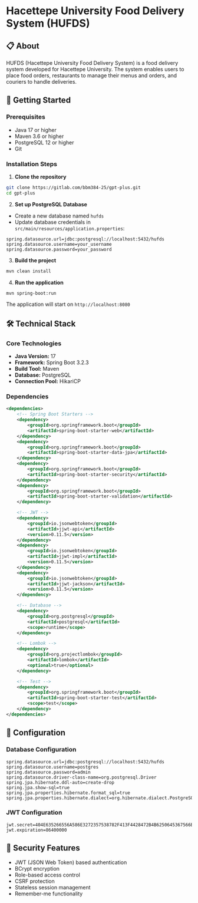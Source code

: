 # Hacettepe University Food Delivery System (HUFDS)

## 📋 About
HUFDS (Hacettepe University Food Delivery System) is a food delivery system developed for Hacettepe University. The system enables users to place food orders, restaurants to manage their menus and orders, and couriers to handle deliveries.

## 🚀 Getting Started

### Prerequisites
- Java 17 or higher
- Maven 3.6 or higher
- PostgreSQL 12 or higher
- Git

### Installation Steps

1. **Clone the repository**
```bash
git clone https://gitlab.com/bbm384-25/gpt-plus.git
cd gpt-plus
```

2. **Set up PostgreSQL Database**
- Create a new database named `hufds`
- Update database credentials in `src/main/resources/application.properties`:
```properties
spring.datasource.url=jdbc:postgresql://localhost:5432/hufds
spring.datasource.username=your_username
spring.datasource.password=your_password
```

3. **Build the project**
```bash
mvn clean install
```

4. **Run the application**
```bash
mvn spring-boot:run
```

The application will start on `http://localhost:8080`

## 🛠 Technical Stack

### Core Technologies
- **Java Version:** 17
- **Framework:** Spring Boot 3.2.3
- **Build Tool:** Maven
- **Database:** PostgreSQL
- **Connection Pool:** HikariCP

### Dependencies
```xml
<dependencies>
    <!-- Spring Boot Starters -->
    <dependency>
        <groupId>org.springframework.boot</groupId>
        <artifactId>spring-boot-starter-web</artifactId>
    </dependency>
    <dependency>
        <groupId>org.springframework.boot</groupId>
        <artifactId>spring-boot-starter-data-jpa</artifactId>
    </dependency>
    <dependency>
        <groupId>org.springframework.boot</groupId>
        <artifactId>spring-boot-starter-security</artifactId>
    </dependency>
    <dependency>
        <groupId>org.springframework.boot</groupId>
        <artifactId>spring-boot-starter-validation</artifactId>
    </dependency>

    <!-- JWT -->
    <dependency>
        <groupId>io.jsonwebtoken</groupId>
        <artifactId>jjwt-api</artifactId>
        <version>0.11.5</version>
    </dependency>
    <dependency>
        <groupId>io.jsonwebtoken</groupId>
        <artifactId>jjwt-impl</artifactId>
        <version>0.11.5</version>
    </dependency>
    <dependency>
        <groupId>io.jsonwebtoken</groupId>
        <artifactId>jjwt-jackson</artifactId>
        <version>0.11.5</version>
    </dependency>

    <!-- Database -->
    <dependency>
        <groupId>org.postgresql</groupId>
        <artifactId>postgresql</artifactId>
        <scope>runtime</scope>
    </dependency>

    <!-- Lombok -->
    <dependency>
        <groupId>org.projectlombok</groupId>
        <artifactId>lombok</artifactId>
        <optional>true</optional>
    </dependency>

    <!-- Test -->
    <dependency>
        <groupId>org.springframework.boot</groupId>
        <artifactId>spring-boot-starter-test</artifactId>
        <scope>test</scope>
    </dependency>
</dependencies>
```

## 🔧 Configuration

### Database Configuration
```properties
spring.datasource.url=jdbc:postgresql://localhost:5432/hufds
spring.datasource.username=postgres
spring.datasource.password=admin
spring.datasource.driver-class-name=org.postgresql.Driver
spring.jpa.hibernate.ddl-auto=create-drop
spring.jpa.show-sql=true
spring.jpa.properties.hibernate.format_sql=true
spring.jpa.properties.hibernate.dialect=org.hibernate.dialect.PostgreSQLDialect
```

### JWT Configuration
```properties
jwt.secret=404E635266556A586E3272357538782F413F4428472B4B6250645367566B5970
jwt.expiration=86400000
```

## 🔐 Security Features
- JWT (JSON Web Token) based authentication
- BCrypt encryption
- Role-based access control
- CSRF protection
- Stateless session management
- Remember-me functionality

